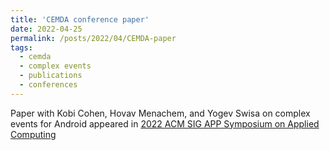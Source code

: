 ```yaml
---
title: 'CEMDA conference paper'
date: 2022-04-25
permalink: /posts/2022/04/CEMDA-paper
tags:
  - cemda
  - complex events
  - publications
  - conferences
---
```


Paper with Kobi Cohen, Hovav Menachem, and Yogev Swisa on complex events for Android appeared in [2022 ACM SIG APP Symposium on Applied Computing](http://www.sigapp.org/sac/sac2022/)
